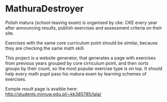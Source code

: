 # MathuraDestroyer

Polish matura (school-leaving exam) is organised by cke. CKE every year after announcing results, publish exercises and assessment criteria on their site.

Exercises with the same core curriculum point should be similar, because they are checking the same math skill.

This project is a website generator, that generates a page with exercises from previous years grouped by core cirriculum point, and then sorts groups by their count, so the most popular exercise type is on top.
It should help every math pupil pass his matura exam by learning schemes of exercises.



Exmple result page is avaible here:
http://students.mimuw.edu.pl/~kk385785/lala/
